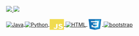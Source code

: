 <div>
 
  <a href="https://github.com/laura-lorrayne">
  <img height="180em" src="https://github-readme-stats.vercel.app/api?username=silvabento&show_icons=true&theme=radical&include_all_commits=true&count_private=true"/>
  <img height="180em" src="https://github-readme-stats.vercel.app/api/top-langs/?username=silvabento&layout=compact&langs_count=7&theme=radical"/>
   
</div>
 
<div style="display: inline_block"><br>  
 
  <img align="center" alt="Java" height="30" width="40" src="https://img.icons8.com/color/512/java-coffee-cup-logo--v1.png" />
  <img align="center" alt="Python" height="30" width="40" src="https://img.icons8.com/color/512/python--v1.png" />
  <img align="center" alt="Js" height="30" width="40" src="https://raw.githubusercontent.com/devicons/devicon/master/icons/javascript/javascript-plain.svg ">
  <img align="center" alt="HTML" height="30" width="40" src="https://img.icons8.com/color/512/html-5--v1.png ">
  <img align="center" alt="CSS" height="30" width="40" src="https://raw.githubusercontent.com/devicons/devicon/master/icons/css3/css3-original.svg ">
  <img align="center" alt="bootstrap" height="30" width="40" src="https://cdn.jsdelivr.net/gh/devicons/devicon/icons/bootstrap/bootstrap-original.svg " />
      
</div>

 
 

